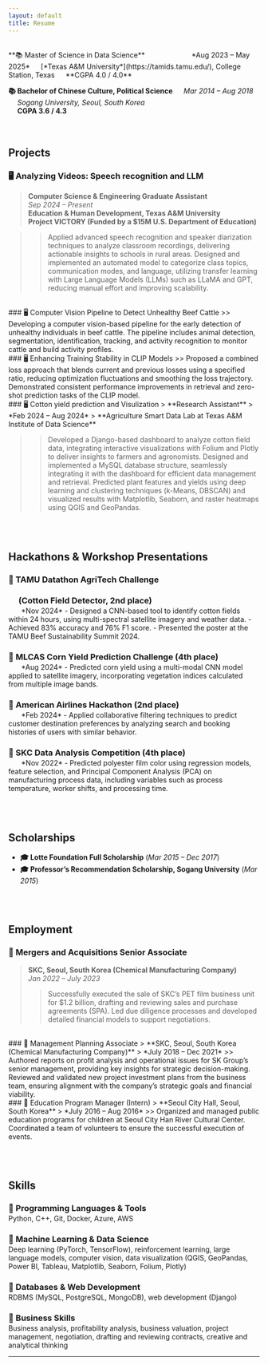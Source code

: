 ```yaml
---
layout: default
title: Resume
---
```


<br>
**📚  Master of Science in Data Science** &emsp; &emsp; &emsp; &emsp; &emsp; *Aug 2023 – May 2025*  
&emsp; [*Texas A&M University*](https://tamids.tamu.edu/), College Station, Texas  
&emsp; **CGPA 4.0 / 4.0**

**📚  Bachelor of Chinese Culture, Political Science**  &emsp; *Mar 2014 – Aug 2018*  
&emsp; *Sogang University, Seoul, South Korea*  
&emsp; **CGPA 3.6 / 4.3**  <br><br><br>
  
## Projects
### 🖥️  Analyzing Videos: Speech recognition and LLM

> **Computer Science & Engineering Graduate Assistant**  
> *Sep 2024 – Present*  
> **Education & Human Development, Texas A&M University**  
> **Project VICTORY (Funded by a $15M U.S. Department of Education)**    

>> Applied advanced speech recognition and speaker diarization techniques to analyze classroom recordings, delivering actionable insights to schools in rural areas. Designed and implemented an automated model to categorize class topics, communication modes, and language, utilizing transfer learning with Large Language Models (LLMs) such as LLaMA and GPT, reducing manual effort and improving scalability.

<br>
### 🖥️  Computer Vision Pipeline to Detect Unhealthy Beef Cattle  
>> Developing a computer vision-based pipeline for the early detection of unhealthy individuals in beef cattle. The pipeline includes animal detection, segmentation, identification, tracking, and activity recognition to monitor cattle and build activity profiles.  

<br>
### 🖥️  Enhancing Training Stability in CLIP Models
>> Proposed a combined loss approach that blends current and previous losses using a specified ratio, reducing optimization fluctuations and smoothing the loss trajectory. Demonstrated consistent performance improvements in retrieval and zero-shot prediction tasks of the CLIP model.  

<br>
### 🖥️  Cotton yield prediction and Visulization
> **Research Assistant**  
> *Feb 2024 – Aug 2024*  
> **Agriculture Smart Data Lab at Texas A&M Institute of Data Science**  
  
>> Developed a Django-based dashboard to analyze cotton field data, integrating interactive visualizations with Folium and Plotly to deliver insights to farmers and agronomists. Designed and implemented a MySQL database structure, seamlessly integrating it with the dashboard for efficient data management and retrieval. Predicted plant features and yields using deep learning and clustering techniques (k-Means, DBSCAN) and visualized results with Matplotlib, Seaborn, and raster heatmaps using QGIS and GeoPandas.  

<br><br>
## Hackathons & Workshop Presentations  
<h3 style="margin-bottom: 2px;">🏅  TAMU Datathon AgriTech Challenge</h3>
<h3 style="margin-bottom: 2px;">&emsp; (Cotton Field Detector, 2nd place)</h3>
&emsp; &nbsp; *Nov 2024*  
- Designed a CNN-based tool to identify cotton fields within 24 hours, using multi-spectral satellite imagery and weather data.</li>
- Achieved 83% accuracy and 76% F1 score.</li>
- Presented the poster at the TAMU Beef Sustainability Summit 2024.

<br>
<h3 style="margin-bottom: 2px;">🏅  MLCAS Corn Yield Prediction Challenge (4th place)</h3>
&emsp; &nbsp; *Aug 2024*
- Predicted corn yield using a multi-modal CNN model applied to satellite imagery, incorporating vegetation indices calculated from multiple image bands.  

<br>
<h3 style="margin-bottom: 2px;">🏅  American Airlines Hackathon (2nd place)</h3>
&emsp; &nbsp; *Feb 2024*  
- Applied collaborative filtering techniques to predict customer destination preferences by analyzing search and booking histories of users with similar behavior.  

<br>
<h3 style="margin-bottom: 2px;">🏅  SKC Data Analysis Competition (4th place)</h3>
&emsp; &nbsp; *Nov 2022*  
- Predicted polyester film color using regression models, feature selection, and Principal Component Analysis (PCA) on manufacturing process data, including variables such as process temperature, worker shifts, and processing time.  

<br><br>
## Scholarships  
- **🎓  Lotte Foundation Full Scholarship** (*Mar 2015 – Dec 2017*)  
- **🎓  Professor’s Recommendation Scholarship, Sogang University** (*Mar 2015*)  

<br><br>
## Employment  
### 💼  Mergers and Acquisitions Senior Associate  
> **SKC, Seoul, South Korea (Chemical Manufacturing Company)**  
> *Jan 2022 – July 2023*  
>> Successfully executed the sale of SKC’s PET film business unit for $1.2 billion, drafting and reviewing sales and purchase agreements (SPA). Led due diligence processes and developed detailed financial models to support negotiations.  

<br>
### 💼  Management Planning Associate  
> **SKC, Seoul, South Korea (Chemical Manufacturing Company)**  
> *July 2018 – Dec 2021*
>> Authored reports on profit analysis and operational issues for SK Group’s senior management, providing key insights for strategic decision-making. Reviewed and validated new project investment plans from the business team, ensuring alignment with the company’s strategic goals and financial viability.  

<br>
### 💼  Education Program Manager (Intern)  
> **Seoul City Hall, Seoul, South Korea**  
> *July 2016 – Aug 2016*
>> Organized and managed public education programs for children at Seoul City Han River Cultural Center. Coordinated a team of volunteers to ensure the successful execution of events.  

<br><br>
## Skills  
<h3 style="margin-bottom: 2px;">🌟  Programming Languages & Tools</h3>
Python, C++, Git, Docker, Azure, AWS  

<h3 style="margin-bottom: 2px;">🌟  Machine Learning & Data Science  </h3>
Deep learning (PyTorch, TensorFlow), reinforcement learning, large language models, computer vision, data visualization (QGIS, GeoPandas, Power BI, Tableau, Matplotlib, Seaborn, Folium, Plotly)  

<h3 style="margin-bottom: 2px;">🌟  Databases & Web Development  </h3>
RDBMS (MySQL, PostgreSQL, MongoDB), web development (Django)  

<h3 style="margin-bottom: 2px;">🌟  Business Skills  </h3>
Business analysis, profitability analysis, business valuation, project management, negotiation, drafting and reviewing contracts, creative and analytical thinking  

---


